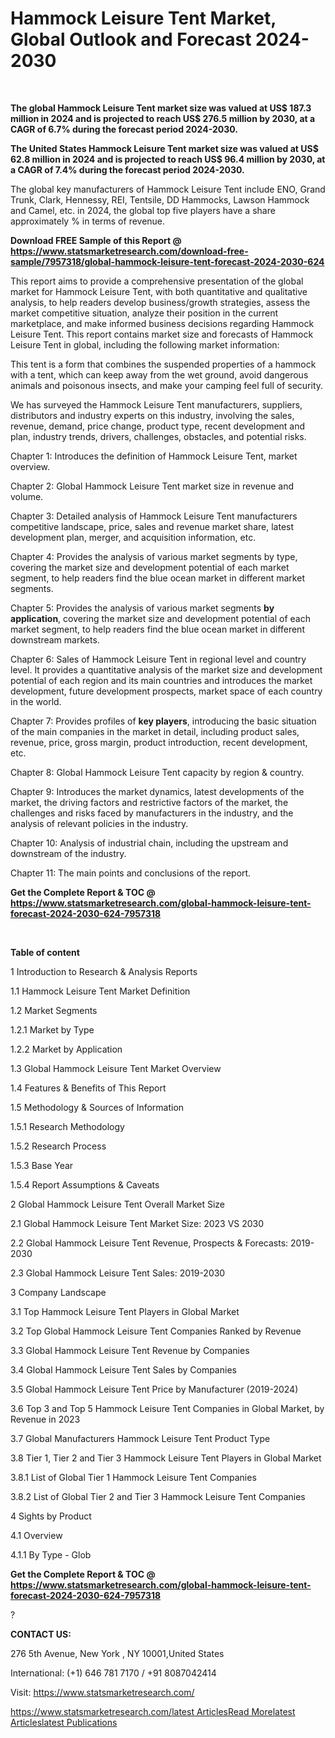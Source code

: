 <h1>Hammock Leisure Tent Market, Global Outlook and Forecast 2024-2030</h1><br/><p><strong>The global Hammock Leisure Tent market size was valued at US$ 187.3 million in 2024 and is projected to reach US$ 276.5 million by 2030, at a <strong>CAGR</strong> of 6.7% during the forecast period 2024-2030. </strong></p>
 
 
 
 <p><strong>The United States Hammock Leisure Tent market size was valued at US$ 62.8 million in 2024 and is projected to reach US$ 96.4 million by 2030, at a <strong>CAGR</strong> of 7.4% during the forecast period 2024-2030.</strong></p>
 
 
 
 <p>The global key manufacturers of Hammock Leisure Tent include ENO, Grand Trunk, Clark, Hennessy, REI, Tentsile, DD Hammocks, Lawson Hammock and Camel, etc. in 2024, the global top five players have a share approximately % in terms of revenue.</p>
 
 
 
 <p><strong>Download FREE Sample of this Report @ <a href="https://www.statsmarketresearch.com/download-free-sample/7957318/global-hammock-leisure-tent-forecast-2024-2030-624">https://www.statsmarketresearch.com/download-free-sample/7957318/global-hammock-leisure-tent-forecast-2024-2030-624</a></strong></p>
 
 
 
 <p>This report aims to provide a comprehensive presentation of the global market for Hammock Leisure Tent, with both quantitative and qualitative analysis, to help readers develop business/growth strategies, assess the market competitive situation, analyze their position in the current marketplace, and make informed business decisions regarding Hammock Leisure Tent. This report contains market size and forecasts of Hammock Leisure Tent in global, including the following market information:</p>
 
 
 
 <p>This tent is a form that combines the suspended properties of a hammock with a tent, which can keep away from the wet ground, avoid dangerous animals and poisonous insects, and make your camping feel full of security.</p>
 
 
 
 <p>We has surveyed the Hammock Leisure Tent manufacturers, suppliers, distributors and industry experts on this industry, involving the sales, revenue, demand, price change, product type, recent development and plan, industry trends, drivers, challenges, obstacles, and potential risks.</p>
 
 
 
 <p>Chapter 1: Introduces the definition of Hammock Leisure Tent, market overview.</p>
 
 
 
 <p>Chapter 2: Global Hammock Leisure Tent market size in revenue and volume.</p>
 
 
 
 <p>Chapter 3: Detailed analysis of Hammock Leisure Tent manufacturers competitive landscape, price, sales and revenue market share, latest development plan, merger, and acquisition information, etc.</p>
 
 
 
 <p>Chapter 4: Provides the analysis of various market segments by type, covering the market size and development potential of each market segment, to help readers find the blue ocean market in different market segments.</p>
 
 
 
 <p>Chapter 5: Provides the analysis of various market segments <strong>by application</strong>, covering the market size and development potential of each market segment, to help readers find the blue ocean market in different downstream markets.</p>
 
 
 
 <p>Chapter 6: Sales of Hammock Leisure Tent in regional level and country level. It provides a quantitative analysis of the market size and development potential of each region and its main countries and introduces the market development, future development prospects, market space of each country in the world.</p>
 
 
 
 <p>Chapter 7: Provides profiles of <strong>key players</strong>, introducing the basic situation of the main companies in the market in detail, including product sales, revenue, price, gross margin, product introduction, recent development, etc.</p>
 
 
 
 <p>Chapter 8: Global Hammock Leisure Tent capacity by region & country.</p>
 
 
 
 <p>Chapter 9: Introduces the market dynamics, latest developments of the market, the driving factors and restrictive factors of the market, the challenges and risks faced by manufacturers in the industry, and the analysis of relevant policies in the industry.</p>
 
 
 
 <p>Chapter 10: Analysis of industrial chain, including the upstream and downstream of the industry.</p>
 
 
 
 <p>Chapter 11: The main points and conclusions of the report.</p>
 
 
 
 <div><b>Get the Complete Report & TOC @ <a href="https://www.statsmarketresearch.com/global-hammock-leisure-tent-forecast-2024-2030-624-7957318">https://www.statsmarketresearch.com/global-hammock-leisure-tent-forecast-2024-2030-624-7957318</a></b></div>
 
 
 
 <p><br />
 
 <b>Table of content</b></p>
 
 
 
 <p>1 Introduction to Research & Analysis Reports<br />
 
 1.1 Hammock Leisure Tent Market Definition<br />
 
 1.2 Market Segments<br />
 
 1.2.1 Market by Type<br />
 
 1.2.2 Market by Application<br />
 
 1.3 Global Hammock Leisure Tent Market Overview<br />
 
 1.4 Features & Benefits of This Report<br />
 
 1.5 Methodology & Sources of Information<br />
 
 1.5.1 Research Methodology<br />
 
 1.5.2 Research Process<br />
 
 1.5.3 Base Year<br />
 
 1.5.4 Report Assumptions & Caveats<br />
 
 2 Global Hammock Leisure Tent Overall Market Size<br />
 
 2.1 Global Hammock Leisure Tent Market Size: 2023 VS 2030<br />
 
 2.2 Global Hammock Leisure Tent Revenue, Prospects & Forecasts: 2019-2030<br />
 
 2.3 Global Hammock Leisure Tent Sales: 2019-2030<br />
 
 3 Company Landscape<br />
 
 3.1 Top Hammock Leisure Tent Players in Global Market<br />
 
 3.2 Top Global Hammock Leisure Tent Companies Ranked by Revenue<br />
 
 3.3 Global Hammock Leisure Tent Revenue by Companies<br />
 
 3.4 Global Hammock Leisure Tent Sales by Companies<br />
 
 3.5 Global Hammock Leisure Tent Price by Manufacturer (2019-2024)<br />
 
 3.6 Top 3 and Top 5 Hammock Leisure Tent Companies in Global Market, by Revenue in 2023<br />
 
 3.7 Global Manufacturers Hammock Leisure Tent Product Type<br />
 
 3.8 Tier 1, Tier 2 and Tier 3 Hammock Leisure Tent Players in Global Market<br />
 
 3.8.1 List of Global Tier 1 Hammock Leisure Tent Companies<br />
 
 3.8.2 List of Global Tier 2 and Tier 3 Hammock Leisure Tent Companies<br />
 
 4 Sights by Product<br />
 
 4.1 Overview<br />
 
 4.1.1 By Type - Glob</p>
 
 
 
 <div><b>Get the Complete Report & TOC @ <a href="https://www.statsmarketresearch.com/global-hammock-leisure-tent-forecast-2024-2030-624-7957318">https://www.statsmarketresearch.com/global-hammock-leisure-tent-forecast-2024-2030-624-7957318</a></b></div>
 
 
 
 <p>? </p>
 
 
 
 <p><b>CONTACT US:</b><br />
 
 276 5th Avenue, New York , NY 10001,United States<br />
 
 International: (+1) 646 781 7170 / +91 8087042414<br />
 
 Visit: <a href="https://www.statsmarketresearch.com/">https://www.statsmarketresearch.com/</a><br />
 
 <a href="https://gyeongbokgung.com">https://www.statsmarketresearch.com/</a><a href="https://hallyeomaritime.com">latest Articles</a><a href="https://jingwansa.com">Read More</a><a href="https://nguoiviet.jp/">latest Articles</a><a href="https://www.intelmarketresearch.com/">latest Publications</a></p>